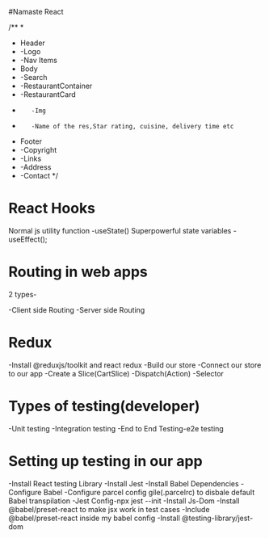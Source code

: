 #Namaste React

/**
 * 
 * Header
 * -Logo
 * -Nav Items
 * Body
 * -Search
 * -RestaurantContainer
 *   -RestaurantCard
 *        -Img
 *        -Name of the res,Star rating, cuisine, delivery time etc
 * Footer
 * -Copyright
 * -Links
 * -Address
 * -Contact
 */



 # React Hooks
 Normal js utility function
 -useState()  Superpowerful state variables
 -useEffect();


 # Routing in web apps
 2 types-

 -Client side Routing
 -Server side Routing

 # Redux
 -Install @reduxjs/toolkit and react redux
 -Build our store 
 -Connect our store to our app
 -Create a Slice(CartSlice)
 -Dispatch(Action)
 -Selector


 # Types of testing(developer)

-Unit testing
-Integration testing
-End to End Testing-e2e testing

# Setting up testing in our app

-Install React testing Library
-Install Jest
-Install Babel Dependencies
-Configure Babel
-Configure parcel config gile(.parcelrc) to disbale default Babel transpilation
-Jest Config-npx jest --init
-Install Js-Dom 
-Install @babel/preset-react to make jsx work in test cases
-Include @babel/preset-react inside my babel config
-Install @testing-library/jest-dom

 





